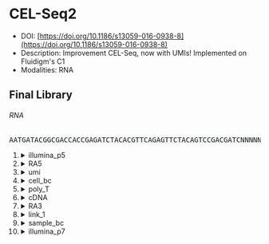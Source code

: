 # CEL-Seq2
- DOI: [https://doi.org/10.1186/s13059-016-0938-8](https://doi.org/10.1186/s13059-016-0938-8)
- Description: Improvement CEL-Seq, now with UMIs! Implemented on Fluidigm's C1
- Modalities: RNA
    
## Final Library
###### RNA
<pre style="overflow-x: auto; text-align: left; background-color: #f6f8fa">AATGATACGGCGACCACCGAGATCTACACGTTCAGAGTTCTACAGTCCGACGATCNNNNNNNNNNNNXXTGGAATTCTCGGGTGCCAAGGAACTCCAGTCACNNNNNNATCTCGTATGCCGTCTTCTGCTTG</pre>
1. <details><summary>illumina_p5</summary>

   - sequence_type: fixed
   - sequence: <pre style="overflow-x: auto; text-align: left; margin: 0; display: inline;">AATGATACGGCGACCACCGAGATCTACAC</pre>
   - min_len: 29
   - max_len: 29
   - onlist: None
   </details>
2. <details><summary>RA5</summary>

   - sequence_type: fixed
   - sequence: <pre style="overflow-x: auto; text-align: left; margin: 0; display: inline;">GTTCAGAGTTCTACAGTCCGACGATC</pre>
   - min_len: 26
   - max_len: 26
   - onlist: None
   </details>
3. <details><summary>umi</summary>

   - sequence_type: random
   - sequence: <pre style="overflow-x: auto; text-align: left; margin: 0; display: inline;">NNNNNN</pre>
   - min_len: 6
   - max_len: 6
   - onlist: None
   </details>
4. <details><summary>cell_bc</summary>

   - sequence_type: random
   - sequence: <pre style="overflow-x: auto; text-align: left; margin: 0; display: inline;">NNNNNN</pre>
   - min_len: 6
   - max_len: 6
   - onlist: None
   </details>
5. <details><summary>poly_T</summary>

   - sequence_type: random
   - sequence: <pre style="overflow-x: auto; text-align: left; margin: 0; display: inline;">X</pre>
   - min_len: 1
   - max_len: 98
   - onlist: None
   </details>
6. <details><summary>cDNA</summary>

   - sequence_type: random
   - sequence: <pre style="overflow-x: auto; text-align: left; margin: 0; display: inline;">X</pre>
   - min_len: 1
   - max_len: 98
   - onlist: None
   </details>
7. <details><summary>RA3</summary>

   - sequence_type: fixed
   - sequence: <pre style="overflow-x: auto; text-align: left; margin: 0; display: inline;">TGGAATTCTCGGGTGCCAAGG</pre>
   - min_len: 21
   - max_len: 21
   - onlist: None
   </details>
8. <details><summary>link_1</summary>

   - sequence_type: fixed
   - sequence: <pre style="overflow-x: auto; text-align: left; margin: 0; display: inline;">AACTCCAGTCAC</pre>
   - min_len: 12
   - max_len: 12
   - onlist: None
   </details>
9. <details><summary>sample_bc</summary>

   - sequence_type: onlist
   - sequence: <pre style="overflow-x: auto; text-align: left; margin: 0; display: inline;">NNNNNN</pre>
   - min_len: 6
   - max_len: 6
   - onlist: {'filename': 'sample_bc_onlist.txt', 'md5': None}
   </details>
10. <details><summary>illumina_p7</summary>

    - sequence_type: fixed
    - sequence: <pre style="overflow-x: auto; text-align: left; margin: 0; display: inline;">ATCTCGTATGCCGTCTTCTGCTTG</pre>
    - min_len: 24
    - max_len: 24
    - onlist: None
    </details>
